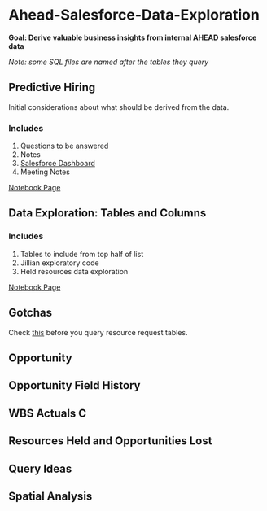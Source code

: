 # Ahead-Salesforce-Data-Exploration
**Goal: Derive valuable business insights from internal AHEAD salesforce data**

_Note: some SQL files are named after the tables they query_
## Predictive Hiring

Initial considerations about what should be derived from the data. 
### Includes 
1. Questions to be answered
2. Notes
3. [Salesforce Dashboard]([https://thinkahead.lightning.force.com/lightning/r/Dashboard/01Z4u000001G2e8EAC/view](https://thinkahead.lightning.force.com/lightning/r/Dashboard/01Z4u000001G2e8EAC/view))
4. Meeting Notes

[Notebook Page](Predictive%20Hiring.md) 
## Data Exploration: Tables and Columns

### Includes
1. Tables to include from top half of list
2. Jillian exploratory code
3. Held resources data exploration

[Notebook Page](Data%20Exploration.md)

## Gotchas

Check [this]("Gotchas"/Resource%20Request%20History.md) before you query resource request tables.
## Opportunity

## Opportunity Field History

## WBS Actuals C

## Resources Held and Opportunities Lost

## Query Ideas

## Spatial Analysis




